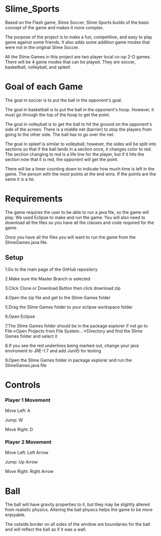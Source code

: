 # Slime_Sports
Based on the Flash game, Slime Soccer, Slime Sports builds of the basic concept of the game and makes it more complex.

The purpose of the project is to make a fun, competitive, and easy to play game against some friends.  It also adds some addition game modes that were not in the original Slime Soccer. 

All the Slime Games in this project are two player local co-op 2-D games. There will be 4 game modes that can be played. They are soccer, basketball, volleyball, and spleef.

# Goal of each Game
The goal in soccer is to put the ball in the opponent's goal.

The goal in basketball is to put the ball in the opponent's hoop.  However, it must go through the top of the hoop to get the point.

The goal in volleyball is to get the ball to hit the ground on the opponent's side of the screen.  There is a middle net (barrier) to stop the players from going to the other side.  The ball has to go over the net.

The goal in spleef is similar to volleyball; however, the sides will be split into sections so that if the ball lands in a section once, it changes color to red.  The section changing to red is a life line for the player, but if it hits the section now that it is red, the opponent will get the point.

There will be a timer counting down to indicate how much time is left in the game.  The person with the most points at the end wins.  If the points are the same it is a tie.

# Requirements
The game requires the user to be able to run a java file, so the game will play.  We used Eclipse to make and run the game.  You will also need to download all the files so you have all the classes and code required for the game.

Once you have all the files you will want to run the game from the SlimeGames.java file.

## Setup
1.Go to the main page of the GitHub repository

2.Make sure the Master Branch is selected

3.Click Clone or Download Button then click download zip

4.Open the zip file and get to the Slime Games folder

5.Drag the Slime Games folder to your eclipse workspace folder

6.Open Eclipse

7.The Slime Games folder should be in the package explorer if not go to File->Open Projects from File System...->Directory  and find the Slime Games folder and select it

8.If you see the red underlines being marked out, change your java enviroment to JRE-1.7 and add Junit5 for testing

9.Open the Slime Games folder in package explorer and run the SlimeGames.java file

# Controls
### Player 1 Movement 
Move Left: A

Jump: W

Move Right: D

### Player 2 Movement
Move Left: Left Arrow

Jump: Up Arrow

Move Right: Right Arrow

# Ball
The ball will have gravity properties to it, but they may be slightly altered from realistic physics.  Altering the ball physics helps the game to be more enjoyable.

The outside border on all sides of the window are boundaries for the ball and will reflect the ball as if it was a wall.
